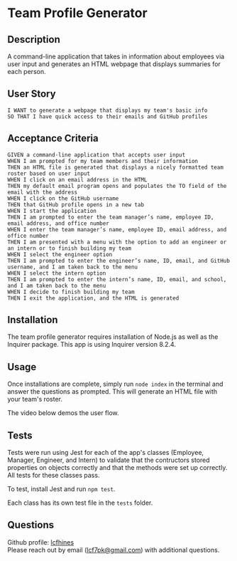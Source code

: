 # Team Profile Generator


## Description
A command-line application that takes in information about employees via user input and generates an HTML webpage that displays summaries for each person.

## User Story
```AS A manager  
I WANT to generate a webpage that displays my team's basic info  
SO THAT I have quick access to their emails and GitHub profiles
```

## Acceptance Criteria
```
GIVEN a command-line application that accepts user input  
WHEN I am prompted for my team members and their information  
THEN an HTML file is generated that displays a nicely formatted team roster based on user input  
WHEN I click on an email address in the HTML  
THEN my default email program opens and populates the TO field of the email with the address  
WHEN I click on the GitHub username  
THEN that GitHub profile opens in a new tab  
WHEN I start the application  
THEN I am prompted to enter the team manager’s name, employee ID, email address, and office number  
WHEN I enter the team manager’s name, employee ID, email address, and office number  
THEN I am presented with a menu with the option to add an engineer or an intern or to finish building my team  
WHEN I select the engineer option  
THEN I am prompted to enter the engineer’s name, ID, email, and GitHub username, and I am taken back to the menu  
WHEN I select the intern option  
THEN I am prompted to enter the intern’s name, ID, email, and school, and I am taken back to the menu  
WHEN I decide to finish building my team  
THEN I exit the application, and the HTML is generated  
```

## Installation
The team profile generator requires installation of Node.js as well as the Inquirer package. This app is using Inquirer version 8.2.4.

## Usage
Once installations are complete, simply run `node index` in the terminal and answer the questions as prompted. This will generate an HTML file with your team's roster.  

The video below demos the user flow.  



## Tests
Tests were run using Jest for each of the app's classes (Employee, Manager, Engineer, and Intern) to validate that the contructors stored properties on objects correctly and that the methods were set up correctly. All tests for these classes pass.  

To test, install Jest and run `npm test`.  

Each class has its own test file in the `tests` folder.
  
  
## Questions
Github profile: [lcfhines](https://github.com/lcfhines)  
Please reach out by email (lcf7pk@gmail.com) with additional questions.
